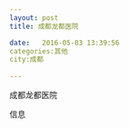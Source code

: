 ```yaml
--- 
layout: post 
title: 成都龙都医院

date:   2016-05-03 13:39:56 
categories:其他  
city:成都
  
--- 
```

   
成都龙都医院

信息

